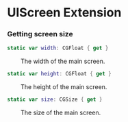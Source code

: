 #  UIScreen Extension

### Getting screen size
```swift
static var width: CGFloat { get }
```
&nbsp;&nbsp;&nbsp;&nbsp;&nbsp;&nbsp;&nbsp;&nbsp;The width of the main screen.

```swift
static var height: CGFloat { get }
```
&nbsp;&nbsp;&nbsp;&nbsp;&nbsp;&nbsp;&nbsp;&nbsp;The height of the main screen.

```swift
static var size: CGSize { get }
```
&nbsp;&nbsp;&nbsp;&nbsp;&nbsp;&nbsp;&nbsp;&nbsp;The size of the main screen.
